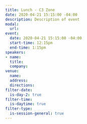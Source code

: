 ```yaml
---
title: Lunch - C3 Zone
date: 2020-04-21 15:15:00 -04:00
description: Description of event
modal:
  url: 
event:
  date: 2020-04-21 15:15:00 -04:00
  start-time: 12:15pm
  end-time: 1:15pm
speakers:
- name: 
  title: 
  company: 
venue:
  name: 
  address: 
  directions: 
filter-date:
  is-day-2: true
filter-time:
  is-daytime: true
filter-type:
  is-session-general: true
---
```


